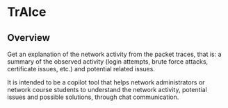 # TrAIce

## Overview

Get an explanation of the network activity from the packet traces, that is: a summary of the observed activity (login attempts, brute force attacks, certificate issues, etc.) and potential related issues.

It is intended to be a copilot tool that helps network administrators or network course students to understand the network activity, potential issues and possible solutions, through chat communication.
